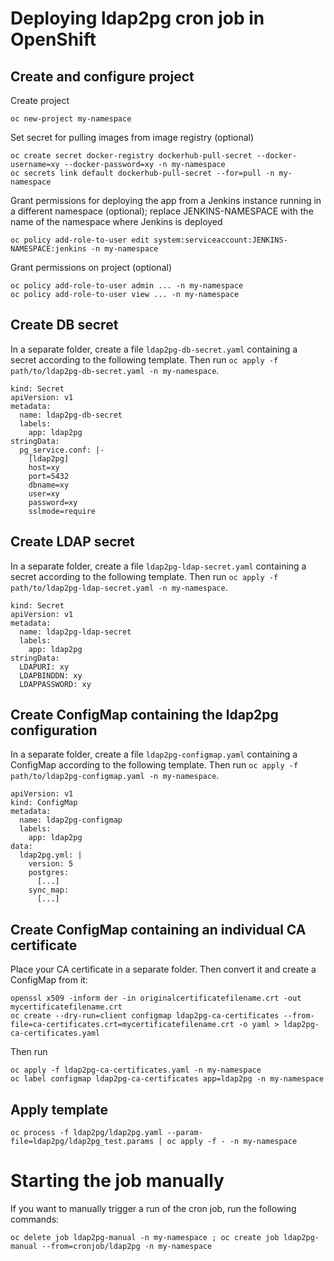 # Deploying ldap2pg cron job in OpenShift

## Create and configure project

Create project
```
oc new-project my-namespace
```

Set secret for pulling images from image registry (optional)
```
oc create secret docker-registry dockerhub-pull-secret --docker-username=xy --docker-password=xy -n my-namespace
oc secrets link default dockerhub-pull-secret --for=pull -n my-namespace
```

Grant permissions for deploying the app
from a Jenkins instance running in a different namespace (optional);
replace JENKINS-NAMESPACE with the name of the namespace
where Jenkins is deployed
```
oc policy add-role-to-user edit system:serviceaccount:JENKINS-NAMESPACE:jenkins -n my-namespace
```

Grant permissions on project (optional)
```
oc policy add-role-to-user admin ... -n my-namespace
oc policy add-role-to-user view ... -n my-namespace
```

## Create DB secret

In a separate folder, create a file `ldap2pg-db-secret.yaml`
containing a secret according to the following template.
Then run `oc apply -f path/to/ldap2pg-db-secret.yaml -n my-namespace`.

```
kind: Secret
apiVersion: v1
metadata:
  name: ldap2pg-db-secret
  labels:
    app: ldap2pg
stringData:
  pg_service.conf: |-
    [ldap2pg]
    host=xy
    port=5432
    dbname=xy
    user=xy
    password=xy
    sslmode=require
```

## Create LDAP secret

In a separate folder, create a file `ldap2pg-ldap-secret.yaml`
containing a secret according to the following template.
Then run `oc apply -f path/to/ldap2pg-ldap-secret.yaml -n my-namespace`.

```
kind: Secret
apiVersion: v1
metadata:
  name: ldap2pg-ldap-secret
  labels:
    app: ldap2pg
stringData:
  LDAPURI: xy
  LDAPBINDDN: xy
  LDAPPASSWORD: xy
```

## Create ConfigMap containing the ldap2pg configuration

In a separate folder, create a file `ldap2pg-configmap.yaml`
containing a ConfigMap according to the following template.
Then run `oc apply -f path/to/ldap2pg-configmap.yaml -n my-namespace`.

```
apiVersion: v1
kind: ConfigMap
metadata:
  name: ldap2pg-configmap
  labels:
    app: ldap2pg
data:
  ldap2pg.yml: |
    version: 5
    postgres:
      [...]
    sync_map:
      [...]
```

## Create ConfigMap containing an individual CA certificate

Place your CA certificate in a separate folder.
Then convert it and create a ConfigMap from it:
```
openssl x509 -inform der -in originalcertificatefilename.crt -out mycertificatefilename.crt
oc create --dry-run=client configmap ldap2pg-ca-certificates --from-file=ca-certificates.crt=mycertificatefilename.crt -o yaml > ldap2pg-ca-certificates.yaml
```
Then run
```
oc apply -f ldap2pg-ca-certificates.yaml -n my-namespace
oc label configmap ldap2pg-ca-certificates app=ldap2pg -n my-namespace
```

## Apply template

```
oc process -f ldap2pg/ldap2pg.yaml --param-file=ldap2pg/ldap2pg_test.params | oc apply -f - -n my-namespace
```

# Starting the job manually

If you want to manually trigger a run of the cron job,
run the following commands:

```
oc delete job ldap2pg-manual -n my-namespace ; oc create job ldap2pg-manual --from=cronjob/ldap2pg -n my-namespace
```
